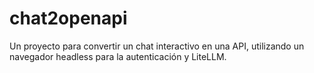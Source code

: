 # chat2openapi
Un proyecto para convertir un chat interactivo en una API, utilizando un navegador headless para la autenticación y LiteLLM.
